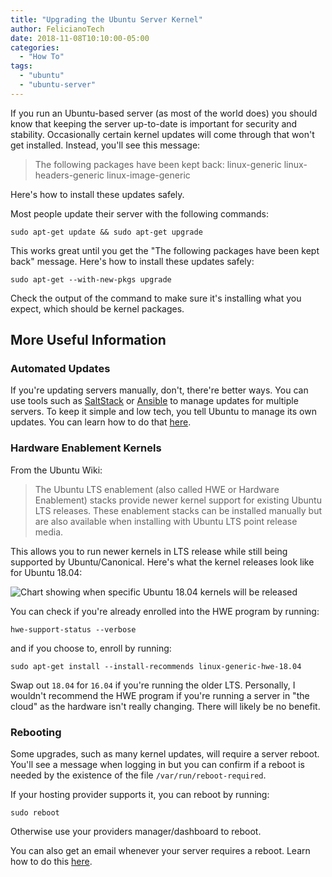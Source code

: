 ```yaml
---
title: "Upgrading the Ubuntu Server Kernel"
author: FelicianoTech
date: 2018-11-08T10:10:00-05:00
categories:
  - "How To"
tags:
  - "ubuntu"
  - "ubuntu-server"
---
```


If you run an Ubuntu-based server (as most of the world does) you should know that keeping the server up-to-date is important for security and stability.
Occasionally certain kernel updates will come through that won't get installed.
Instead, you'll see this message:

> The following packages have been kept back:
>   linux-generic linux-headers-generic linux-image-generic

Here's how to install these updates safely.

<!--more-->

Most people update their server with the following commands:

```
sudo apt-get update && sudo apt-get upgrade
```

This works great until you get the "The following packages have been kept back" message.
Here's how to install these updates safely:

```
sudo apt-get --with-new-pkgs upgrade
```

Check the output of the command to make sure it's installing what you expect, which should be kernel packages.


## More Useful Information

### Automated Updates

If you're updating servers manually, don't, there're better ways.
You can use tools such as [SaltStack][salt] or [Ansible][ansible] to manage updates for multiple servers.
To keep it simple and low tech, you tell Ubuntu to manage its own updates.
You can learn how to do that [here][unattended-upgrades].

### Hardware Enablement Kernels

From the Ubuntu Wiki:

> The Ubuntu LTS enablement (also called HWE or Hardware Enablement) stacks provide newer kernel support for existing Ubuntu LTS releases. These enablement stacks can be installed manually but are also available when installing with Ubuntu LTS point release media.

This allows you to run newer kernels in LTS release while still being supported by Ubuntu/Canonical.
Here's what the kernel releases look like for Ubuntu 18.04:

![Chart showing when specific Ubuntu 18.04 kernels will be released](/assets/img/article/ubuntu-18.04-kernel-support-schedule.svg)

You can check if you're already enrolled into the HWE program by running: 

```
hwe-support-status --verbose
```

and if you choose to, enroll by running:

```
sudo apt-get install --install-recommends linux-generic-hwe-18.04
```

Swap out `18.04` for `16.04` if you're running the older LTS.
Personally, I wouldn't recommend the HWE program if you're running a server in "the cloud" as the hardware isn't really changing.
There will likely be no benefit.

### Rebooting

Some upgrades, such as many kernel updates, will require a server reboot.
You'll see a message when logging in but you can confirm if a reboot is needed by the existence of the file `/var/run/reboot-required`.

If your hosting provider supports it, you can reboot by running:

```
sudo reboot
```

Otherwise use your providers manager/dashboard to reboot.

You can also get an email whenever your server requires a reboot.
Learn how to do this [here][blog-reboot-email].



[unattended-upgrades]: https://help.ubuntu.com/community/AutomaticSecurityUpdates#Using_the_.22unattended-upgrades.22_package
[salt]: https://www.saltstack.com/
[ansible]: https://www.ansible.com/
[blog-reboot-email]: /blog/get-emailed-when-ubuntu-server-needs-reboot/
